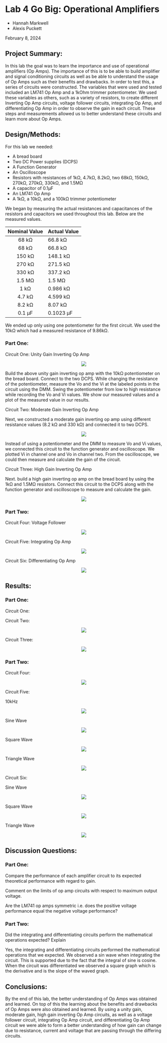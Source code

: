 # Lab 4 Go Big: Operational Amplifiers

* Hannah Markwell
* Alexis Puckett

February 8, 2024

## Project Summary:

In this lab the goal was to learn the importance and use of operational amplifiers (Op Amps). The importance of this is to be able to build amplifier and signal conditioning circuits as well as be able to understand the usage of Op Amps such as their benefits and drawbacks. In order to test this, a series of circuits were constructed. The variables that were used and tested included an LM741 Op Amp and a 1kOhm trimmer potentiometer. We used these variables as others, such as a variety of resistors, to create different Inverting Op Amp circuits, voltage follower circuits, integrating Op Amp, and differentiating Op Amp in order to observe the gain in each circuit. These steps and measurements allowed us to better understand these circuits and learn more about Op Amps. 
## Design/Methods:

For this lab we needed:
* A bread board
* Two DC Power supplies (DCPS)
* A Function Generator
* An Oscilloscope
* Resistors with resistances of 1k&Omega;, 4.7k&Omega;, 8.2k&Omega;, two 68k&Omega;, 150k&Omega;, 270k&Omega;, 270k&Omega;, 330k&Omega;, and 1.5M&Omega;
* A capacitor of 0.1&mu;F
* An LM741 Op Amp
* A 1k&Omega;, a 10k&Omega;, and a 100k&Omega; trimmer potentiometer

We began by measuring the actual resistances and capacitances of the resistors and capacitors we used throughout this lab. Below are the measured values. 

| Nominal Value| Actual Value |
|:---:|---|
| 68 k&Omega;   | 66.8 k&Omega;     |
| 68 k&Omega;   | 66.8 k&Omega;     |
| 150 k&Omega;  |  148.1 k&Omega;   |
| 270 k&Omega;  | 271.5 k&Omega;    |
| 330 k&Omega;  |  337.2 k&Omega;   |
| 1.5 M&Omega;  |  1.5 M&Omega;     |
| 1 k&Omega;    |  0.986 k&Omega;   |
| 4.7 k&Omega;  |  4.599 k&Omega;   |
| 8.2 k&Omega;  |  8.07 k&Omega;    |
| 0.1 &mu;F     |  0.1023 &mu;F     |

We ended up only using one potentiometer for the first circuit. We used the 10k&Omega; which had a measured resistance of 9.86k&Omega;.

### Part One:

Circuit One: Unity Gain Inverting Op Amp

<p align="center">
  <img src="https://github.com/hrma240/Lab-3-attempt-3/blob/main/circuit%201%20redo%20lab%204.jpg">
</p>

Build the above unity gain inverting op amp with the 10k&Omega; potentiometer on the bread board. Connect to the two DCPS. While changing the resistance of the potentiometer, measure the Vo and the Vi at the labeled points in the circuit using the DMM. Swing the potentiometer from low to high resistance while recording the Vo and Vi values. We show our measured values and a plot of the measured value in our results.

Circuit Two: Moderate Gain Inverting Op Amp

Next, we constructed a moderate gain inverting op amp using different resistance values (8.2 k&Omega; and 330 k&Omega;) and connected it to two DCPS.

<p align="center">
  <img src="https://github.com/hrma240/Lab-3-attempt-3/blob/main/circuit%201%20redo%20lab%204.jpg">
</p>

Instead of using a potentiometer and the DMM to measure Vo and Vi values, we connected this circuit to the function generator and oscilloscope. We plotted Vi in channel one and Vo in channel two. From the oscilloscope, we could then measure and calculate the gain of the circuit. 

Circuit Three: High Gain Inverting Op Amp

Next. build a high gain inverting op amp on the bread board by using the 1k&Omega; and 1.5M&Omega; resistors. Connect this circuit to the DCPS along with the function generator and oscilloscope to measure and calculate the gain. 

<p align="center">
  <img src="https://github.com/hrma240/Lab-3-attempt-3/blob/main/circuit%201%20redo%20lab%204.jpg">
</p>

### Part Two:

Circuit Four: Voltage Follower

<p align="center">
  <img src="https://github.com/hrma240/Lab-3-attempt-3/blob/main/circuit%201%20redo%20lab%204.jpg">
</p>

Circuit Five: Integrating Op Amp
 
<p align="center">
  <img src="https://github.com/hrma240/Lab-3-attempt-3/blob/main/circuit%201%20redo%20lab%204.jpg">
</p>

Circuit Six: Differentiating Op Amp

<p align="center">
  <img src="https://github.com/hrma240/Lab-3-attempt-3/blob/main/circuit%201%20redo%20lab%204.jpg">
</p>

## Results:


### Part One:

Circuit One:


Circuit Two:

<p align="center">
  <img src="https://github.com/hrma240/Lab-4/blob/main/circuit%201%20lab%204.png">
</p>

Circuit Three:

<p align="center">
  <img src="https://github.com/hrma240/Lab-4/blob/main/circuit%203%20lab%204.png">
</p>

### Part Two:

Circuit Four:

<p align="center">
  <img src="https://github.com/hrma240/Lab-4/blob/main/circuit%204%20lab%204.png">
</p>

Circuit Five:

10kHz
<p align="center">
  <img src="https://github.com/hrma240/Lab-4/blob/main/circuit%205%20lab%204%2010kHz.png">
</p>

Sine Wave
<p align="center">
  <img src="https://github.com/hrma240/Lab-4/blob/main/circuit%205%20lab%204%20sine.png">
</p>

Square Wave
<p align="center">
  <img src="https://github.com/hrma240/Lab-4/blob/main/circuit%205%20lab%204%20square.png">
</p>

Triangle Wave
<p align="center">
  <img src="https://github.com/hrma240/Lab-4/blob/main/circuit%205%20lab%204%20triangle.png">
</p>

Circuit Six:

Sine Wave
<p align="center">
  <img src="https://github.com/hrma240/Lab-4/blob/main/circuit%206%20lab%204%20sine.png">
</p>

Square Wave
<p align="center">
  <img src="https://github.com/hrma240/Lab-4/blob/main/Circuit%206%20lab%204%20square.png">
</p>

Triangle Wave
<p align="center">
  <img src="https://github.com/hrma240/Lab-4/blob/main/circuit%206%20lab%204%20triangle.png">
</p>

## Discussion Questions:

### Part One:

Compare the performance of each amplifier circuit to its expected theoretical performance with
regard to gain.

Comment on the limits of op amp circuits with respect to maximum output voltage.

Are the LM741 op amps symmetric i.e. does the positive voltage performance equal the
negative voltage performance?

### Part Two:

Did the integrating and differentiating circuits perform the mathematical operations expected?
Explain


Yes, the integrating and differentiating circuits performed the mathematical operations that we expected. We observed a sin wave when integrating the circuit. This is supported due to the fact that the integral of sine is cosine. When the circuit was differentiated we observed a square graph which is the derivative and is the slope of the waved graph.


## Conclusions:


By the end of this lab, the better understanding of Op Amps was obtained and learned. On top of this the learning about the benefits and drawbacks of Op Amps were also obtained and learned. By using a unity gain, moderate gain, high gain inverting Op Amp circuits, as well as a voltage follower circuit, integrating Op Amp circuit, and differentiating Op Amp circuit we were able to form a better understanding of how gain can change due to resistance, current and voltage that are passing through the differing circuits.  
